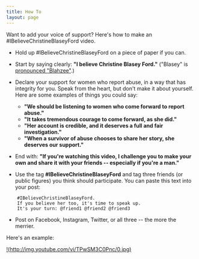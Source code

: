 ```yaml
---
title: How To
layout: page
---
```


Want to add your voice of support? Here's how to make an #IBelieveChristineBlaseyFord video.

* Hold up #IBelieveChristineBlaseyFord on a piece of paper if you can.

* Start by saying clearly: **"I believe Christine Blasey Ford."**  ("Blasey" is <a href="https://www.youtube.com/watch?v=B4tReT7HeGE&t=31s">pronounced "Blahzee"</a>.)

* Declare your support for women who report abuse,
  in a way that has integrity for you.
  Speak from the heart, but don't make it about yourself.
  Here are some examples of things you could say:
    * **"We should be listening to women who come forward to report abuse."**
    * **"It takes tremendous courage to come forward, as she did."**
    * **"Her account is credible, and it deserves a full and fair investigation."**
    * **"When a survivor of abuse chooses to share her story, she deserves our support."**

* End with: **"If you're watching this video,
  I challenge you to make your own and
  share it with your friends -- especially if you're a man."**

* Use the tag **#IBelieveChristineBlaseyFord**
  and tag three friends (or public figures) you think should participate.
  You can paste this text into your post:

```
    #IBelieveChristineBlaseyFord.
    If you believe her too, it's time to speak up.
    It's your turn: @friend1 @friend2 @friend3
```

* Post on Facebook, Instagram, Twitter, or all three -- the more the merrier.

Here's an example:

[!(http://img.youtube.com/vi/TPwSM3C0Pnc/0.jpg)](http://www.youtube.com/watch?v=TPwSM3C0Pnc "#IBelieveChristineBlaseyFord")
